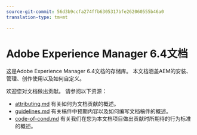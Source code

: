 ```yaml
---
source-git-commit: 56d3b9ccfa274ffb6305317bfe262060555b46a0
translation-type: tm+mt

---
```

# Adobe Experience Manager 6.4文档

这是Adobe Experience Manager 6.4文档的存储库。 本文档涵盖AEM的安装、管理、创作使用以及如何自定义。

欢迎您对文档做出贡献。 请参阅以下资源：

* [attributing.md](contributing.md) 有关如何为文档贡献的概述。
* [guidelines.md](guidelines.md) 有关稿件中预期内容以及如何编写文档稿件的概述。
* [code-of-cond.md](code-of-conduct.md) 有关我们在您为本文档项目做出贡献时所期待的行为标准的概述。

